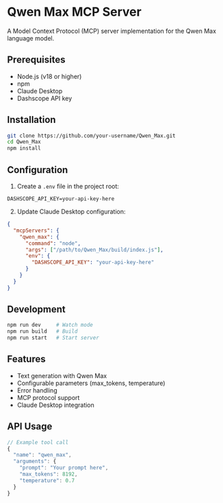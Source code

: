 # Qwen Max MCP Server

A Model Context Protocol (MCP) server implementation for the Qwen Max language model.

## Prerequisites

- Node.js (v18 or higher)
- npm
- Claude Desktop
- Dashscope API key

## Installation

```bash
git clone https://github.com/your-username/Qwen_Max.git
cd Qwen_Max
npm install
```

## Configuration

1. Create a `.env` file in the project root:
```
DASHSCOPE_API_KEY=your-api-key-here
```

2. Update Claude Desktop configuration:
```json
{
  "mcpServers": {
    "qwen_max": {
      "command": "node",
      "args": ["/path/to/Qwen_Max/build/index.js"],
      "env": {
        "DASHSCOPE_API_KEY": "your-api-key-here"
      }
    }
  }
}
```

## Development

```bash
npm run dev     # Watch mode
npm run build   # Build
npm run start   # Start server
```

## Features

- Text generation with Qwen Max
- Configurable parameters (max_tokens, temperature)
- Error handling
- MCP protocol support
- Claude Desktop integration

## API Usage

```typescript
// Example tool call
{
  "name": "qwen_max",
  "arguments": {
    "prompt": "Your prompt here",
    "max_tokens": 8192,
    "temperature": 0.7
  }
}
```